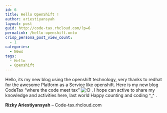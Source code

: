 ```yaml
---
id: 6
title: Hello OpenShift !
author: ariestiyansyah
layout: post
guid: http://code-tax.rhcloud.com/?p=6
permalink: /hello-openshift.onto
crisp_persona_post_view_count:
  - 1
categories:
  - News
tags:
  - Hello
  - Openshift
---
```

Hello, its my new blog using the openshift technology, very thanks to redhat for the awesome Platform as a Service like openshift. Here is my new blog CodeTax &#8220;where the code meet tax&#8221; <img src="https://oonlab.com/wp-includes/images/smilies/icon_biggrin.gif" alt=":D" class="wp-smiley" /> . I hope can active to share my knowledge and activities here, last world Happy counting and coding ^_^ .

**Rizky Ariestiyansyah** &#8211; Code-tax.rhcloud.com

&nbsp;

&nbsp;